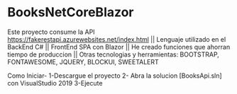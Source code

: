 # BooksNetCoreBlazor
Este proyecto consume la API https://fakerestapi.azurewebsites.net/index.html 
||	Lenguaje utilizado en el BackEnd C#
||	FrontEnd SPA con Blazor
||  He creado funciones que ahorran tiempo de produccion
||	Otras tecnologias y herramientas: BOOTSTRAP, FONTAWESOME, JQUERY, BLOCKUI, SWEETALERT





Como Iniciar-
1-Descargue el proyecto
2- Abra la solucion [BooksApi.sln] con VisualStudio 2019
3-Ejecute
